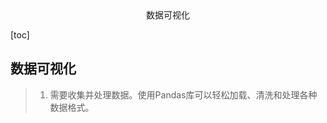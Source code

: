 <center>数据可视化</center>





[toc]









## 数据可视化

> 1. 需要收集并处理数据。使用Pandas库可以轻松加载、清洗和处理各种数据格式。

```shell
```



